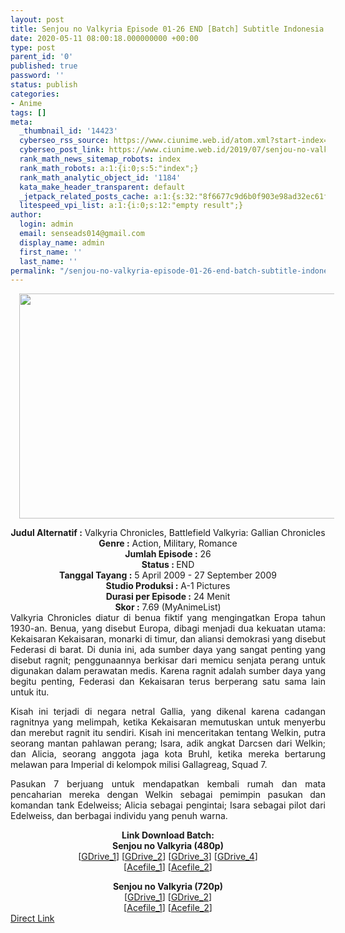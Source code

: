 ```yaml
---
layout: post
title: Senjou no Valkyria Episode 01-26 END [Batch] Subtitle Indonesia
date: 2020-05-11 08:00:18.000000000 +00:00
type: post
parent_id: '0'
published: true
password: ''
status: publish
categories:
- Anime
tags: []
meta:
  _thumbnail_id: '14423'
  cyberseo_rss_source: https://www.ciunime.web.id/atom.xml?start-index=601&max-results=150
  cyberseo_post_link: https://www.ciunime.web.id/2019/07/senjou-no-valkyria-episode-01-26-end.html
  rank_math_news_sitemap_robots: index
  rank_math_robots: a:1:{i:0;s:5:"index";}
  rank_math_analytic_object_id: '1184'
  kata_make_header_transparent: default
  _jetpack_related_posts_cache: a:1:{s:32:"8f6677c9d6b0f903e98ad32ec61f8deb";a:2:{s:7:"expires";i:1642686084;s:7:"payload";a:0:{}}}
  litespeed_vpi_list: a:1:{i:0;s:12:"empty result";}
author:
  login: admin
  email: senseads014@gmail.com
  display_name: admin
  first_name: ''
  last_name: ''
permalink: "/senjou-no-valkyria-episode-01-26-end-batch-subtitle-indonesia/"
---
```

<div class="separator" style="clear: both; text-align: center;"><a href="https://1.bp.blogspot.com/-NFwTrKcG1_Y/XTDdeZgSW_I/AAAAAAAAcB4/E-K3E5XR-tkpw7MeMnyqiBF5oXQMvGg5wCLcBGAs/s1600/Senjou%2Bno%2BValkyria.jpg" imageanchor="1" style="margin-left: 1em; margin-right: 1em;"><img border="0" data-original-height="720" data-original-width="1280" height="360" src="{{ site.baseurl }}/assets/2020/05/Senjou%2Bno%2BValkyria.jpg" width="640" /></a></div>
<p>
<div style="text-align: center;"><b>Judul</b><b><b> Alternatif</b> :</b> Valkyria Chronicles, Battlefield Valkyria: Gallian Chronicles</div>
<div style="text-align: center;"><b><b>Genre :</b></b> Action, Military, Romance</div>
<div style="text-align: center;"><b>Jumlah Episode :</b> 26<br /><b>Status :&nbsp;</b>END<br /><b>Tanggal Tayang :</b> 5 April 2009 - 27 September 2009<br /><b>Studio Produksi :</b> A-1 Pictures<br /><b>Durasi per Episode :</b> 24 Menit</div>
<div style="text-align: center;"><b>Skor :</b> 7.69 (MyAnimeList)</div>
<div style="text-align: center;"></div>
<div style="text-align: justify;">Valkyria Chronicles diatur di benua fiktif yang mengingatkan Eropa tahun 1930-an. Benua, yang disebut Europa, dibagi menjadi dua kekuatan utama: Kekaisaran Kekaisaran, monarki di timur, dan aliansi demokrasi yang disebut Federasi di barat. Di dunia ini, ada sumber daya yang sangat penting yang disebut ragnit; penggunaannya berkisar dari memicu senjata perang untuk digunakan dalam perawatan medis. Karena ragnit adalah sumber daya yang begitu penting, Federasi dan Kekaisaran terus berperang satu sama lain untuk itu.</p>
<p>Kisah ini terjadi di negara netral Gallia, yang dikenal karena cadangan ragnitnya yang melimpah, ketika Kekaisaran memutuskan untuk menyerbu dan merebut ragnit itu sendiri. Kisah ini menceritakan tentang Welkin, putra seorang mantan pahlawan perang; Isara, adik angkat Darcsen dari Welkin; dan Alicia, seorang anggota jaga kota Bruhl, ketika mereka bertarung melawan para Imperial di kelompok milisi Gallagreag, Squad 7.</p>
<p>Pasukan 7 berjuang untuk mendapatkan kembali rumah dan mata pencaharian mereka dengan Welkin sebagai pemimpin pasukan dan komandan tank Edelweiss; Alicia sebagai pengintai; Isara sebagai pilot dari Edelweiss, dan berbagai individu yang penuh warna.</p></div>
<div style="text-align: justify;"></div>
<div style="text-align: justify;"></div>
<div style="text-align: center;"><b>Link Download Batch:</b></div>
<div style="text-align: center;"><b>Senjou no Valkyria (480p)</b></div>
<div style="text-align: center;">[<a href="https://drive.google.com/uc?id=1E3oSj7bv_Cfco5yBM38zBiLZGpctPucQ" target="_blank" rel="noopener">GDrive_1</a>] [<a href="https://drive.google.com/uc?id=1c9i0WK-8Qi2_p36jUFJVHIk79MnXq7CD" target="_blank" rel="noopener">GDrive_2</a>] [<a href="https://drive.google.com/uc?id=1bhJntcUglzOHF9XFyGslm24cVPo2lsMn" target="_blank" rel="noopener">GDrive_3</a>] [<a href="https://drive.google.com/uc?export=download&amp;id=0B3PNUocfmfaQUGdqb3dMMFFBV0k" target="_blank" rel="noopener">GDrive_4</a>]<br />[<a href="https://acefile.co/f/10701670/kusonime-valkyria-bd-480p-rar" target="_blank" rel="noopener">Acefile_1</a>] [<a href="https://acefile.co/f/840097/shirainime-senjvalkyria-bd-480-rar" target="_blank" rel="noopener">Acefile_2</a>]</p>
<div style="text-align: center;"><b>Senjou no Valkyria (720p)</b></div>
<div style="text-align: center;">[<a href="https://drive.google.com/uc?id=1J2LIWG6mOs-3UFkS0flkI9L-IPW176ai" target="_blank" rel="noopener">GDrive_1</a>] [<a href="https://drive.google.com/uc?id=1dPPaGp8XqwajvPYkTjdkAao51oCm6OfV" target="_blank" rel="noopener">GDrive_2</a>]<br />[<a href="https://acefile.co/f/840102/shirainime-senjvalkyria-bd-720-rar" target="_blank" rel="noopener">Acefile_1</a>] [<a href="https://acefile.co/f/3749/drivenime-senj-n-valk-bd-rar" target="_blank" rel="noopener">Acefile_2</a>]</div>
</div>
<link rel="stylesheet" href="https://cdnjs.cloudflare.com/ajax/libs/font-awesome/4.7.0/css/font-awesome.min.css" />
<div class="divbtn"> <a href="https://handymansurrender.com/fihup8buzv?key=94550f7ce39444073321dde3b8782f97" class="btn"><i class="fa fa-download"></i> Direct Link</a> </div>
